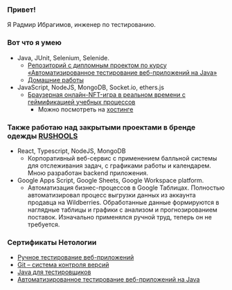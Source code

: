 ### Привет!

Я Радмир Ибрагимов, инженер по тестированию.

### Вот что я умею
- Java, JUnit, Selenium, Selenide.
  - [Репозиторий с дипломным проектом по курсу «Автоматизированное тестирование веб-приложений на Java»](https://github.com/Redarek/qa-diploma)
  - [Домашние работы](https://github.com/Redarek/netology-qa-homeworks/blob/main/README.md)
- JavaScript, NodeJS, MongoDB, Socket.io, ethers.js
  - [Браузерная онлайн-NFT-игра в реальном времени с геймификацией учебных процессов](https://github.com/Redarek/big-bonch)
    - Можно посмотреть на [хостинге](https://big-bonch.netlify.app/)

### Также работаю над закрытыми проектами в бренде одежды [RUSHOOLS](https://vk.com/ogoni_wr)
- React, Typescript, NodeJS, MongoDB
  - Корпоративный веб-сервис с применением балльной системы для отслеживания задач, с графиками работы и календарем. Мною разработан backend приложения.
- Google Apps Script, Google Sheets, Google Workspace platform.
  - Автоматизация бизнес-процессов в Google Таблицах. Полностью автоматизировал процесс выгрузки данных из аккаунта продавца на Wildberries. Обработанные данные формируются в наглядные таблицы и графики с анализом и прогнозированием поставок. Изначально применялся ручной труд, теперь он не требуется.

### Сертификаты Нетологии
- [Ручное тестирование веб-приложений](https://github.com/Redarek/netology-qa-certificates/blob/master/manual%20qa.pdf)
- [Git – система контроля версий](https://github.com/Redarek/netology-qa-certificates/blob/master/git.pdf)
- [Java для тестировщиков](https://github.com/Redarek/netology-qa-certificates/blob/master/java%20for%20qa.pdf)
- [Автоматизированное тестирование веб-приложений на Java](https://github.com/Redarek/netology-qa-certificates/blob/master/java%20autotest%20for%20qa.pdf)
